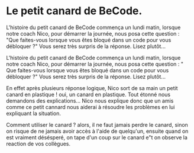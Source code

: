 # Le petit canard de BeCode.




L'histoire du petit canard de BeCode commença un lundi matin, lorsque notre coach 
Nico, pour démarrer la journée, nous posa cette question : 
"Que faites-vous lorsque vous êtes bloqué dans un code pour vous débloquer ?" 
Vous serez très surpris de la réponse. Lisez plutôt...

L'histoire du petit canard de BeCode commença un lundi matin, lorsque notre coach Nico, pour démarrer la journée, nous posa cette question : " Que faites-vous lorsque vous êtes bloqué dans un code pour vous débloquer ?" Vous serez très surpris de la réponse. Lisez plutôt...

En effet après plusieurs réponse logique, Nico sort de sa main un petit canard en plastique ! oui, un canard en plastique. Tout étonné nous demandons des explications... Nico nous explique donc que un amis comme ce petit cannard nous aiderai à résoudre les problèmes en lui expliquant la situation.

Comment utiliser le canard ? alors, il ne faut jamais perdre le canard, sinon on risque
de ne jamais avoir accès à l'aide de quelqu'un, ensuite quand on est vraiment désésperé, on
tape d'un coup sur le canard e"t on observe la reaction de vos collègues.
